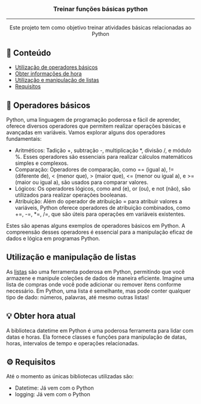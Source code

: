 <h3 align="center">Treinar funções básicas python</h3>

---

<p align="center"> Este projeto tem como objetivo treinar atividades básicas relacionadas ao Python
    <br> 
</p>

## 📝 Conteúdo

- [Utilização de operadores básicos](#operadores_basicos)
- [Obter informações de hora](#info_horas)
- [Utilização e manipulação de listas](#listas)
- [Requisitos](#requisitos)

## 🧐 Operadores básicos <a name = "operadores_basicos"></a>

Python, uma linguagem de programação poderosa e fácil de aprender, oferece diversos operadores que permitem realizar operações básicas e avançadas em variáveis. Vamos explorar alguns dos operadores fundamentais:

- Aritméticos: Tadição +, subtração -, multiplicação *, divisão /, e módulo %. Esses operadores são essenciais para realizar cálculos matemáticos simples e complexos.
- Comparação: Operadores de comparação, como == (igual a), != (diferente de), < (menor que), > (maior que), <= (menor ou igual a), e >= (maior ou igual a), são usados para comparar valores.
- Lógicos: Os operadores lógicos, como and (e), or (ou), e not (não), são utilizados para realizar operações booleanas.
- Atribuição: Além do operador de atribuição = para atribuir valores a variáveis, Python oferece operadores de atribuição combinados, como +=, -=, *=, /=, que são úteis para operações em variáveis existentes.

Estes são apenas alguns exemplos de operadores básicos em Python. A compreensão desses operadores é essencial para a manipulação eficaz de dados e lógica em programas Python.

## Utilização e manipulação de listas <a name="listas"></a>

As [listas](https://github.com/Marceggl/Atividades-basicas-python/blob/main/listas/LISTAS.md) são uma ferramenta poderosa em Python, permitindo que você armazene e manipule coleções de dados de maneira eficiente. Imagine uma lista de compras onde você pode adicionar ou remover itens conforme necessário. Em Python, uma lista é semelhante, mas pode conter qualquer tipo de dado: números, palavras, até mesmo outras listas!

## 💡 Obter hora atual <a name = "info_horas"></a>

A biblioteca datetime em Python é uma poderosa ferramenta para lidar com datas e horas. Ela fornece classes e funções para manipulação de datas, horas, intervalos de tempo e operações relacionadas.


## ⚙️ Requisitos <a name = "requisitos"></a>

Até o momento as únicas bibliotecas utilizadas são:
- Datetime: Já vem com o Python
- logging: Já vem com o Python 

